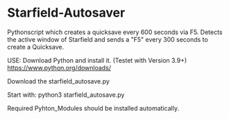 # Starfield-Autosaver
Pythonscript which creates a quicksave every 600 seconds via F5.
Detects the active window of Starfield and sends a "F5" every 300 seconds to create a Quicksave.

USE:
Download Python and install it. (Testet with Version 3.9+)
https://www.python.org/downloads/

Download the starfield_autosave.py

Start with:
python3 starfield_autosave.py

Required Pyhton_Modules should be installed automatically.

